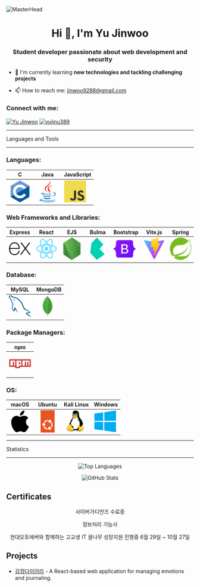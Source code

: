 
<img src="https://images.pexels.com/photos/5926397/pexels-photo-5926397.jpeg?auto=compress&cs=tinysrgb&w=600" alt="MasterHead" height="400" width="100%">


<h1 align="center">Hi 👋, I'm Yu Jinwoo</h1>

<h3 align="center">Student developer passionate about web development and security</h3>

- 🌱 I'm currently learning **new technologies and tackling challenging projects**

- 📫 How to reach me: jinwoo9288@gmail.com

<h3 align="left">Connect with me:</h3>
<p align="left">
<a href="https://www.linkedin.com/in/%EC%A7%84%EC%9A%B0-%EC%9C%A0-61079b284/" target="blank"><img align="center" src="https://raw.githubusercontent.com/rahuldkjain/github-profile-readme-generator/master/src/images/icons/Social/linked-in-alt.svg" alt="Yu Jinwoo" height="30" width="40" /></a>
<a href="https://www.instagram.com/yujinu389/" target="blank"><img align="center" src="https://raw.githubusercontent.com/rahuldkjain/github-profile-readme-generator/master/src/images/icons/Social/instagram.svg" alt="yujinu389" height="30" width="40" /></a>
</p>

<hr>
Languages and Tools 
<hr>
<div>

### Languages:
| C | Java | JavaScript |
|----------|----------|----------|
| <img src="https://github.com/devicons/devicon/blob/master/icons/c/c-original.svg" title="C"  alt="C" width="60" height="60"/> | <img src="https://github.com/devicons/devicon/blob/master/icons/java/java-original.svg" title="Java" alt="Java" width="60" height="60"/> | <img src="https://github.com/devicons/devicon/blob/master/icons/javascript/javascript-original.svg" title="JavaScript" alt="JavaScript" width="60" height="60"/> |

### Web Frameworks and Libraries:

| Express | React | EJS | Bulma | Bootstrap | Vite.js | Spring |
|----------|----------|----------|----------|----------|----------|----------|
| <img src="https://github.com/devicons/devicon/blob/master/icons/express/express-original.svg" title="Express" alt="Express" width="60" height="60"/> | <img src="https://github.com/devicons/devicon/blob/master/icons/react/react-original.svg" title="React" alt="React" width="60" height="60"/> | <img src="https://github.com/devicons/devicon/blob/master/icons/nodejs/nodejs-original.svg" title="EJS" alt="EJS" width="60" height="60"/> | <img src="https://github.com/devicons/devicon/blob/master/icons/bulma/bulma-plain.svg" title="Bulma" alt="Bulma" width="60" height="60"/> | <img src="https://github.com/devicons/devicon/blob/master/icons/bootstrap/bootstrap-original.svg" title="Bootstrap" alt="Bootstrap" width="60" height="60"/> | <img src="https://github.com/devicons/devicon/blob/master/icons/vitejs/vitejs-original.svg" title="Vite.js" alt="Vite.js" width="60" height="60"/> | <img src="https://github.com/devicons/devicon/blob/master/icons/spring/spring-original.svg" title="Spring" alt="Spring" width="60" height="60"/> |

### Database:

| MySQL | MongoDB |
|----------|----------|
| <img src="https://github.com/devicons/devicon/blob/master/icons/mysql/mysql-original.svg" title="MySQL" alt="MySQL" width="60" height="60"/> | <img src="https://github.com/devicons/devicon/blob/master/icons/mongodb/mongodb-original.svg" title="MongoDB" alt="MongoDB" width="60" height="60"/> |

### Package Managers:

| npm |
|----------|
| <img src="https://github.com/devicons/devicon/blob/master/icons/npm/npm-original-wordmark.svg" title="npm" alt="npm" width="60" height="60"/> |

### OS:

| macOS | Ubuntu | Kali Linux | Windows |
|----------|----------|----------|----------|
| <img src="https://github.com/devicons/devicon/blob/master/icons/apple/apple-original.svg" title="macOS" alt="macOS" width="60" height="60"/> | <img src="https://github.com/devicons/devicon/blob/master/icons/ubuntu/ubuntu-plain.svg" title="Ubuntu" alt="Ubuntu" width="60" height="60"/> | <img src="https://github.com/devicons/devicon/blob/master/icons/linux/linux-original.svg" title="Kali Linux" alt="Kali Linux" width="60" height="60"/> | <img src="https://github.com/devicons/devicon/blob/master/icons/windows8/windows8-original.svg" title="Windows" alt="Windows" width="60" height="60"/> |

<hr>
Statistics 
<hr>
<p align="center">
  <img src="https://github-readme-stats.vercel.app/api/top-langs?username=jin182&show_icons=true&locale=en&layout=compact&theme=vision-friendly-dark" alt="Top Languages" />
</p>

<p align="center">
  <img src="https://github-readme-stats.vercel.app/api?username=jin182&show_icons=true&locale=en&theme=vision-friendly-dark" alt="GitHub Stats" />
</p>


## Certificates
<div align="center">
  <P>사이버가디언즈 수료증</P>
  <P>정보처리 기능사</P>
  <p>현대오토에버와 함께하는 고교생 IT 꿈나무 성장지원 진행중 6월 29일 ~ 10월 27일</p>
</div>

## Projects

- [감정다이어리](https://jinwoo-react-project1.web.app/) - A React-based web application for managing emotions and journaling.
